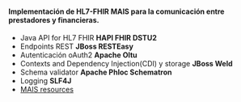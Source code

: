 #### Implementación de HL7-FHIR MAIS para la comunicación entre prestadores y financieras.

* Java API for HL7 FHIR **HAPI FHIR DSTU2**
* Endpoints REST **JBoss RESTEasy**
* Autenticación oAuth2 **Apache Oltu** 
* Contexts and Dependency Injection(CDI) y storage **JBoss Weld**
* Schema validator **Apache Phloc Schematron**
* Logging **SLF4J**
* [MAIS resources](https://github.com/mpielvitori/mais-fhir-resources-dstu2)